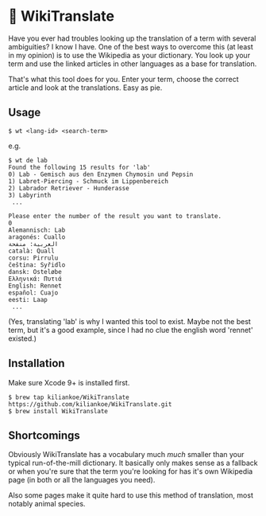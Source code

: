 # 📖 WikiTranslate

Have you ever had troubles looking up the translation of a term with several ambiguities? I know I have. One of the best ways to overcome this (at least in my opinion) is to use the Wikipedia as your dictionary. You look up your term and use the linked articles in other languages as a base for translation.

That's what this tool does for you. Enter your term, choose the correct article and look at the translations. Easy as pie.

## Usage

`$ wt <lang-id> <search-term>`

e.g.

```
$ wt de lab
Found the following 15 results for 'lab'
0) Lab - Gemisch aus den Enzymen Chymosin und Pepsin
1) Labret-Piercing - Schmuck im Lippenbereich
2) Labrador Retriever - Hunderasse
3) Labyrinth
 ...

Please enter the number of the result you want to translate.
0
Alemannisch: Lab
aragonés: Cuallo
العربية: منفحة
català: Quall
corsu: Pirrulu
čeština: Syřidlo
dansk: Osteløbe
Ελληνικά: Πυτιά
English: Rennet
español: Cuajo
eesti: Laap
 ...
```

(Yes, translating 'lab' is why I wanted this tool to exist. Maybe not the best term, but it's a good example, since I had no clue the english word 'rennet' existed.)

## Installation

Make sure Xcode 9+ is installed first.

```
$ brew tap kiliankoe/WikiTranslate https://github.com/kiliankoe/WikiTranslate.git
$ brew install WikiTranslate
```

## Shortcomings

Obviously WikiTranslate has a vocabulary much _much_ smaller than your typical run-of-the-mill dictionary. It basically only makes sense as a fallback or when you're sure that the term you're looking for has it's own Wikipedia page (in both or all the languages you need).

Also some pages make it quite hard to use this method of translation, most notably animal species.
